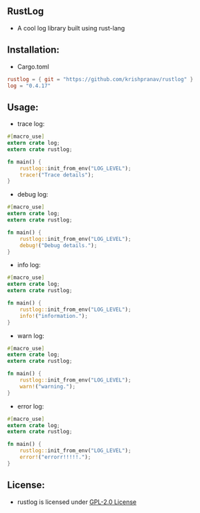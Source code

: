 ## RustLog 

- A cool log library built using rust-lang

## Installation:
- Cargo.toml
```toml
rustlog = { git = "https://github.com/krishpranav/rustlog" }
log = "0.4.17"
```

## Usage:
- trace log:
```rust
#[macro_use]
extern crate log;
extern crate rustlog;

fn main() {
    rustlog::init_from_env("LOG_LEVEL");
    trace!("Trace details");
}
```

- debug log:
```rust
#[macro_use]
extern crate log;
extern crate rustlog;

fn main() {
    rustlog::init_from_env("LOG_LEVEL");
    debug!("Debug details.");
}
```

- info log:
```rust
#[macro_use]
extern crate log;
extern crate rustlog;

fn main() {
    rustlog::init_from_env("LOG_LEVEL");
    info!("information.");
}
```

- warn log:
```rust
#[macro_use]
extern crate log;
extern crate rustlog;

fn main() {
    rustlog::init_from_env("LOG_LEVEL");
    warn!("warning.");
}
```

- error log:
```rust
#[macro_use]
extern crate log;
extern crate rustlog;

fn main() {
    rustlog::init_from_env("LOG_LEVEL");
    error!("errorr!!!!!.");
}
```

## License:
- rustlog is licensed under [GPL-2.0 License]()